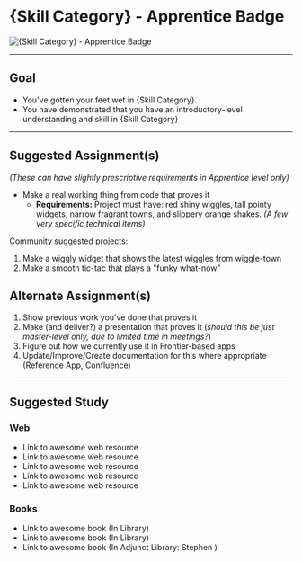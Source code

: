 # {Skill Category} - Apprentice Badge

![{Skill Category} - Apprentice Badge](http://familysearch.org/badge.png "{Skill Category} Apprentice badge")


-----


## Goal
- You've gotten your feet wet in {Skill Category}.
- You have demonstrated that you have an introductory-level understanding and skill in {Skill Category}


-----


## Suggested Assignment(s)
*(These can have slightly prescriptive requirements in Apprentice level only)*

  - Make a real working thing from code that proves it
    - **Requirements:** Project must have: red shiny wiggles, tall pointy widgets, narrow fragrant towns, and slippery orange shakes. *(A few very specific technical items)*

Community suggested projects:

1) Make a wiggly widget that shows the latest wiggles from wiggle-town
2) Make a smooth tic-tac that plays a "funky what-now"



## Alternate Assignment(s)
1) Show previous work you've done that proves it
2) Make (and deliver?) a presentation that proves it (*should this be just master-level only, due to limited time in meetings?*)
3) Figure out how we currently use it in Frontier-based apps
4) Update/Improve/Create documentation for this where appropriate (Reference App, Confluence)


-----


## Suggested Study

### Web
- Link to awesome web resource
- Link to awesome web resource
- Link to awesome web resource
- Link to awesome web resource
- Link to awesome web resource

### Books
- Link to awesome book (In Library)
- Link to awesome book (In Library)
- Link to awesome book (In Adjunct Library: Stephen )
